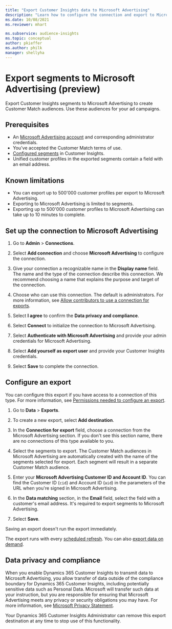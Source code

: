 ```yaml
---
title: "Export Customer Insights data to Microsoft Advertising"
description: "Learn how to configure the connection and export to Microsoft Advertising."
ms.date: 10/08/2021
ms.reviewer: mhart

ms.subservice: audience-insights
ms.topic: conceptual
author: pkieffer
ms.author: philk
manager: shellyha
---
```


# Export segments to Microsoft Advertising (preview)

Export Customer Insights segments to Microsoft Advertising to create Customer Match audiences. Use these audiences for your ad campaigns.

## Prerequisites

-	An [Microsoft Advertising account](https://ads.microsoft.com/) and corresponding administrator credentials.
-	You've accepted the Customer Match terms of use. 
-	[Configured segments](segments.md) in Customer Insights.
-	Unified customer profiles in the exported segments contain a field with an email address.

## Known limitations

- You can export up to 500'000 customer profiles per export to Microsoft Advertising.
- Exporting to Microsoft Advertising is limited to segments.
- Exporting up to 500'000 customer profiles to Microsoft Advertising can take up to 10 minutes to complete. 


## Set up the connection to Microsoft Advertising

1. Go to **Admin** > **Connections**.

1. Select **Add connection** and choose **Microsoft Advertising** to configure the connection.

1. Give your connection a recognizable name in the **Display name** field. The name and the type of the connection describe this connection. We recommend choosing a name that explains the purpose and target of the connection.

1. Choose who can use this connection. The default is administrators. For more information, see [Allow contributors to use a connection for exports](connections.md#allow-contributors-to-use-a-connection-for-exports).

1. Select **I agree** to confirm the **Data privacy and compliance**.

1. Select **Connect** to initialize the connection to Microsoft Advertising.

1. Select **Authenticate with Microsoft Advertising** and provide your admin credentials for Microsoft Advertising.

1. Select **Add yourself as export user** and provide your Customer Insights credentials.

1. Select **Save** to complete the connection.

## Configure an export

You can configure this export if you have access to a connection of this type. For more information, see [Permissions needed to configure an export](export-destinations.md#set-up-a-new-export).

1. Go to **Data** > **Exports**.

1. To create a new export, select **Add destination**.

1. In the **Connection for export** field, choose a connection from the Microsoft Advertising section. If you don't see this section name, there are no connections of this type available to you.

1. Select the segments to export. The Customer Match audiences in Microsoft Advertising are automatically created with the name of the segments selected for export. Each segment will result in a separate Customer Match audience. 

1. Enter your **Microsoft Advertising Customer ID and Account ID**. You can find the Customer ID (`cid`) and Account ID (`aid`) in the parameters of the URL when you're signed in Microsoft Advertising.

1. In the **Data matching** section, in the **Email** field, select the field with a customer's email address. It's required to export segments to Microsoft Advertising.

1. Select **Save**.

Saving an export doesn't run the export immediately.

The export runs with every [scheduled refresh](system.md#schedule-tab). 
You can also [export data on demand](export-destinations.md#run-exports-on-demand). 


## Data privacy and compliance

When you enable Dynamics 365 Customer Insights to transmit data to Microsoft Advertising, you allow transfer of data outside of the compliance boundary for Dynamics 365 Customer Insights, including potentially sensitive data such as Personal Data. Microsoft will transfer such data at your instruction, but you are responsible for ensuring that Microsoft Advertising meets any privacy or security obligations you may have. For more information, see [Microsoft Privacy Statement](https://go.microsoft.com/fwlink/?linkid=396732).

Your Dynamics 365 Customer Insights Administrator can remove this export destination at any time to stop use of this functionality.
